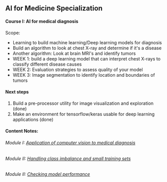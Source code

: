 ## AI for Medicine Specialization 

#### Course I: AI for medical diagnosis

Scope: 

- Learning to build machine learning/Deep learning models for diagnosis
- Build an algorithm to look at chest X-ray and determine if it's a disease
- Another algorithm: Look at brain MRI's and identify tumors 
- WEEK 1: build a deep learning model that can interpret chest X-rays to classify different disease causes 
- WEEK 2: Evaluation strategies to assess quality of your model 
- WEEK 3: Image segmentation to identify location and boundaries of tumors  


#### Next steps

1. Build a pre-processor utility for image visualization and exploration (done)
2. Make an environment for tensorflow/keras usable for deep learning applications  (done)

#### Content Notes:

###### Module I: [Application of computer vision to medical diagnosis](/C1/notes/week1/module1.md) 
###### Module II: [Handling class imbalance and small training sets](/C1/notes/week1/module2.md) 
###### Module II: [Checking model performance](/C1/notes/week1/module3.md)